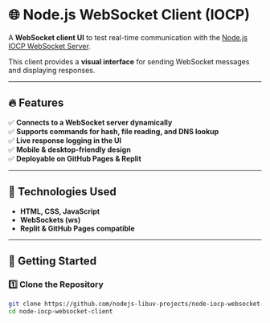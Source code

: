 # 🌐 Node.js WebSocket Client (IOCP)

A **WebSocket client UI** to test real-time communication with the [Node.js IOCP WebSocket Server](https://github.com/nodejs-libuv-projects/node-iocp-websocket-server).  

This client provides a **visual interface** for sending WebSocket messages and displaying responses.

---

## 🔥 Features
✅ **Connects to a WebSocket server dynamically**  
✅ **Supports commands for hash, file reading, and DNS lookup**  
✅ **Live response logging in the UI**  
✅ **Mobile & desktop-friendly design**  
✅ **Deployable on GitHub Pages & Replit**  

---

## 📌 Technologies Used
- **HTML, CSS, JavaScript**
- **WebSockets (ws)**
- **Replit & GitHub Pages compatible**

---

## 🚀 Getting Started

### 1️⃣ **Clone the Repository**
```bash
git clone https://github.com/nodejs-libuv-projects/node-iocp-websocket-client.git
cd node-iocp-websocket-client
